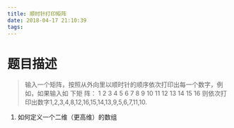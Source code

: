 ```yaml
---
title: 顺时针打印矩阵
date: 2018-04-17 21:10:39
tags:
---
```


# 题目描述
> 输入一个矩阵，按照从外向里以顺时针的顺序依次打印出每一个数字，例如，如果输入如
> 下矩 阵： 1 2 3 4 5 6 7 8 9 10 11 12 13 14 15 16 
> 则依次打印出数字1,2,3,4,8,12,16,15,14,13,9,5,6,7,11,10.

1. 如何定义一个二维（更高维）的数组

